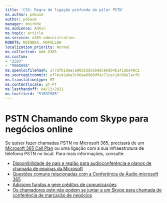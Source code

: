 ```yaml
---
title: 'CSS: Regra de ligação profunda do pilar PSTN'
ms.author: pebaum
author: pebaum
manager: mnirkhe
ms.audience: Admin
ms.topic: article
ms.service: o365-administration
ROBOTS: NOINDEX, NOFOLLOW
localization_priority: Normal
ms.collection: Adm_O365
ms.custom:
- "2593"
- "9000698"
ms.openlocfilehash: 277afb1deeca90d1bd56608c969b4b141abe49c2
ms.sourcegitcommit: ef7ec42aba3c06aa8966dfac71cec18c08e7acf8
ms.translationtype: MT
ms.contentlocale: pt-PT
ms.lasthandoff: 04/13/2021
ms.locfileid: "51692585"
---
```

# <a name="pstn-calling-with-skype-for-business-online"></a>PSTN Chamando com Skype para negócios online

Se quiser fazer chamadas PSTN no Microsoft 365, precisará de um [Microsoft 365 Call Plan](https://docs.microsoft.com/microsoftteams/what-is-phone-system-in-office-365#more-about-calling-plans) ou uma ligação com a sua infraestrutura de telefonia PSTN no local. Para mais informações, consulte:

- [Disponibilidade de país e região para audioconferência e planos de chamada de equipas da Microsoft](https://docs.microsoft.com/microsoftteams/country-and-region-availability-for-audio-conferencing-and-calling-plans/country-and-region-availability-for-audio-conferencing-and-calling-plans)
- [Questões comuns relacionadas com a Conferência de Áudio microsoft 365](https://docs.microsoft.com/microsoftteams/audio-conferencing-common-questions)
- [Adicione fundos e gere créditos de comunicações](https://docs.microsoft.com/microsoftteams/add-funds-and-manage-communications-credits)
- [Os chamadores pstn não podem se juntar a um Skype para chamada de conferência de marcação de negócios](https://docs.microsoft.com/SkypeForBusiness/troubleshoot/online-conferencing/pstn-callers-cant-join-dial-in-call)

